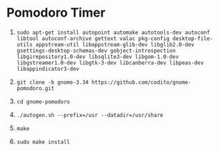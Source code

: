 # Pomodoro Timer

1. `sudo apt-get install autopoint automake autotools-dev autoconf libtool autoconf-archive gettext valac pkg-config desktop-file-utils appstream-util libappstream-glib-dev libglib2.0-dev gsettings-desktop-schemas-dev gobject-introspection libgirepository1.0-dev libsqlite3-dev libgom-1.0-dev libgstreamer1.0-dev libgtk-3-dev libcanberra-dev libpeas-dev libappindicator3-dev`

2. `git clone -b gnome-3.34 https://github.com/codito/gnome-pomodoro.git`

3. `cd gnome-pomodoro`

4. `./autogen.sh --prefix=/usr --datadir=/usr/share`

5. `make`

6. `sudo make install`
